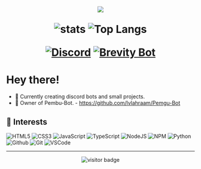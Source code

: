 <h1 align="center"></a><img src="https://discord.c99.nl/widget/theme-1/494496285676535811.png">                                                                                     

![stats](https://github-readme-stats.vercel.app/api?username=lvlahraam&show_icons=true&theme=dark)
![Top Langs](https://github-readme-stats.vercel.app/api/top-langs/?username=lvlahraam&layout=compact&theme=dark)<p align="center">

<p align="center">
  <a href="https://discord.gg/Mj87uvaEW9"><img alt="Discord" title="Discord" src="https://img.shields.io/badge/-Support Server-7289DA?style=for-the-badge&logo=discord&logoColor=white"/></a>
  <a href="https://discord.com/oauth2/authorize?client_id=844226171972616205&scope=bot&permissions=8"><img alt="Brevity Bot" title="Brevity Bot" src="https://img.shields.io/badge/-Brevity Bot-7289DA?style=for-the-badge&logo=discord&logoColor=white"/></a>
</p>

# Hey there!

- :muscle:  Currently creating discord bots and small projects.
- :gift_heart:  Owner of Pembu-Bot. - https://github.com/lvlahraam/Pemgu-Bot


## :wrench: Interests

![HTML5](https://img.icons8.com/color/30/html-5.png) ![CSS3](https://img.icons8.com/color/30/css3.png) ![JavaScript](https://img.icons8.com/color/30/javascript.png) ![TypeScript](https://img.icons8.com/color/30/typescript.png) ![NodeJS](https://img.icons8.com/color/30/nodejs.png) ![NPM](https://img.icons8.com/color/30/npm.png) ![Python](https://img.icons8.com/color/30/python.png) ![Github](https://img.icons8.com/material-outlined/30/github.png) ![Git](https://img.icons8.com/color/30/git.png) ![VSCode](https://img.icons8.com/color/30/visual-studio-code-2019.png)

----

<p align="center">
  <img src="https://visitor-badge.glitch.me/badge?page_id=lvlahraam" alt="visitor badge"/>
</p>


